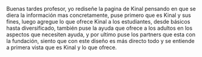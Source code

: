 Buenas tardes profesor, yo rediseñe la pagina de Kinal pensando en que se diera la información mas concretamente, puse primero que es Kinal y sus fines, luego agregue lo que ofrece Kinal a los estudiantes, desde básicos hasta diversificado, también puse la ayuda que ofrece a los adultos en los aspectos que necesiten ayuda, y por ultimo puse los partners que esta con la fundación, siento que con este diseño es más directo todo y se entiende a primera vista que es Kinal y lo que ofrece.
